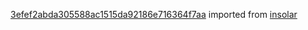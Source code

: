 [3efef2abda305588ac1515da92186e716364f7aa](https://github.com/insolar/insolar/commit/3efef2abda305588ac1515da92186e716364f7aa) imported from [insolar](https://github.com/insolar/insolar)
